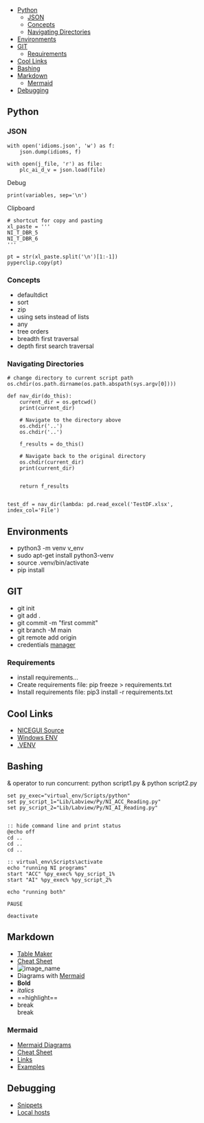 - [Python](#python)
  - [JSON](#json)
  - [Concepts](#concepts)
  - [Navigating Directories](#navigating-directories)
- [Environments](#environments)
- [GIT](#git)
  - [Requirements](#requirements)
- [Cool Links](#cool-links)
- [Bashing](#bashing)
- [Markdown](#markdown)
  - [Mermaid](#mermaid)
- [Debugging](#debugging)


## Python
### JSON

    with open('idioms.json', 'w') as f:
        json.dump(idioms, f)

    with open(j_file, 'r') as file:
        plc_ai_d_v = json.load(file)

Debug

    print(variables, sep='\n')

Clipboard

    # shortcut for copy and pasting
    xl_paste = '''
    NI_T_DBR_5
    NI_T_DBR_6
    '''

    pt = str(xl_paste.split('\n')[1:-1])
    pyperclip.copy(pt)

### Concepts
- defaultdict
- sort
- zip
- using sets instead of lists
- any
- tree orders
- breadth first traversal
- depth first search traversal

### Navigating Directories

    # change directory to current script path
    os.chdir(os.path.dirname(os.path.abspath(sys.argv[0])))

    def nav_dir(do_this):
        current_dir = os.getcwd()
        print(current_dir)

        # Navigate to the directory above
        os.chdir('..')
        os.chdir('..')
        
        f_results = do_this()

        # Navigate back to the original directory
        os.chdir(current_dir)
        print(current_dir)


        return f_results


    test_df = nav_dir(lambda: pd.read_excel('TestDF.xlsx', index_col='File')

    

## Environments

- python3 -m venv v_env
- sudo apt-get install python3-venv
- source .venv/bin/activate
- pip install


## GIT
    
- git init
- git add .
- git commit -m "first commit"
- git branch -M main
- git remote add origin
- credentials [manager](https://stackoverflow.com/questions/35942754/how-can-i-save-username-and-password-in-git)

### Requirements
- install requirements…
- Create requirements file: pip freeze > requirements.txt
- Install requirements file: pip3 install -r requirements.txt


## Cool Links
- [NICEGUI Source](https://github.com/zauberzeug/nicegui/blob/main/main.py)
- [Windows ENV](https://stackoverflow.com/questions/18713086/virtualenv-wont-activate-on-windows)
- [.VENV](https://code.visualstudio.com/docs/python/environments)



## Bashing
& operator to run concurrent: python script1.py & python script2.py
    
    set py_exec="virtual_env/Scripts/python"
    set py_script_1="Lib/Labview/Py/NI_ACC_Reading.py"
    set py_script_2="Lib/Labview/Py/NI_AI_Reading.py"


    :: hide command line and print status
    @echo off
    cd ..
    cd ..
    cd ..

    :: virtual_env\Scripts\activate
    echo "running NI programs"
    start "ACC" %py_exec% %py_script_1%
    start "AI" %py_exec% %py_script_2%

    echo "running both"

    PAUSE

    deactivate


## Markdown

- [Table Maker](https://thisdavej.com/copy-table-in-excel-and-paste-as-a-markdown-table/)
- [Cheat Sheet](https://www.markdownguide.org/cheat-sheet/)
- ![image_name](link.png)
- Diagrams with [Mermaid](https://mermaid-js.github.io/mermaid/#/classDiagram?id=setting-the-direction-of-the-diagram)
- **Bold**
- *italics*
- ==highlight==
- break<br>break

### Mermaid
- [Mermaid Diagrams](https://mermaid.js.org/syntax/classDiagram.html#setting-the-direction-of-the-diagram)
- [Cheat Sheet](https://jojozhuang.github.io/tutorial/mermaid-cheat-sheet/)
- [Links](https://mermaid.js.org/#/flowchart?id=links-between-nodes)
- [Examples](https://dompl.medium.com/produce-great-looking-flowcharts-in-seconds-7f3bea64f2e2)


## Debugging

- [Snippets](https://github.com/Microsoft/vscode/issues/28048)
- [Local hosts](https://stackoverflow.com/questions/33524826/localhost-not-working-in-chrome-127-0-0-1-does-work)
